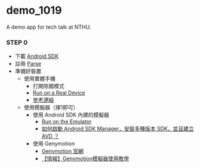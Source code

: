 demo_1019
=========

A demo app for tech talk at NTHU.

### STEP 0

* 下載 [Android SDK](http://developer.android.com/sdk/index.html#download)
* 註冊 [Parse](https://parse.com/)
* 準備好裝置
  * 使用實體手機
    * 打開除錯模式
    * [Run on a Real Device](http://developer.android.com/training/basics/firstapp/running-app.html#RealDevice)
    * [參考連結](https://www.google.com/webhp?sourceid=chrome-instant&ion=1&espv=2&ie=UTF-8#q=android+debug+mode)
  * 使用模擬器（擇1即可）
    * 使用 Android SDK 內建的模擬器
    	* [Run on the Emulator](http://developer.android.com/training/basics/firstapp/running-app.html#Emulator)
	    * [如何啟動 Android SDK Manager，安裝多種版本 SDK，並且建立 AVD ？](http://www.inote.tw/android-sdk-manage	)
    * 使用 Genymotion
	    * [Genymotion 官網](http://www.genymotion.com/)
	    * [【情報】Genymotion模擬器使用教學](http://forum.gamer.com.tw/C.php?bsn=24764&snA=2863)